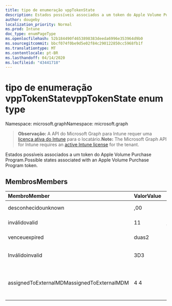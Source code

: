 ```yaml
---
title: tipo de enumeração vppTokenState
description: Estados possíveis associados a um token do Apple Volume Purchase Program.
author: dougeby
localization_priority: Normal
ms.prod: Intune
doc_type: enumPageType
ms.openlocfilehash: 52b184490f4653898383deeda6996e353964d9b0
ms.sourcegitcommit: bbcf074f0be9d5e02f84c290122850cc5968fb1f
ms.translationtype: MT
ms.contentlocale: pt-BR
ms.lasthandoff: 04/14/2020
ms.locfileid: "43441718"
---
```

# <a name="vpptokenstate-enum-type"></a><span data-ttu-id="0a37d-103">tipo de enumeração vppTokenState</span><span class="sxs-lookup"><span data-stu-id="0a37d-103">vppTokenState enum type</span></span>

<span data-ttu-id="0a37d-104">Namespace: microsoft.graph</span><span class="sxs-lookup"><span data-stu-id="0a37d-104">Namespace: microsoft.graph</span></span>

> <span data-ttu-id="0a37d-105">**Observação:** A API do Microsoft Graph para Intune requer uma [licença ativa do Intune](https://go.microsoft.com/fwlink/?linkid=839381) para o locatário.</span><span class="sxs-lookup"><span data-stu-id="0a37d-105">**Note:** The Microsoft Graph API for Intune requires an [active Intune license](https://go.microsoft.com/fwlink/?linkid=839381) for the tenant.</span></span>

<span data-ttu-id="0a37d-106">Estados possíveis associados a um token do Apple Volume Purchase Program.</span><span class="sxs-lookup"><span data-stu-id="0a37d-106">Possible states associated with an Apple Volume Purchase Program token.</span></span>

## <a name="members"></a><span data-ttu-id="0a37d-107">Membros</span><span class="sxs-lookup"><span data-stu-id="0a37d-107">Members</span></span>
|<span data-ttu-id="0a37d-108">Membro</span><span class="sxs-lookup"><span data-stu-id="0a37d-108">Member</span></span>|<span data-ttu-id="0a37d-109">Valor</span><span class="sxs-lookup"><span data-stu-id="0a37d-109">Value</span></span>|<span data-ttu-id="0a37d-110">Descrição</span><span class="sxs-lookup"><span data-stu-id="0a37d-110">Description</span></span>|
|:---|:---|:---|
|<span data-ttu-id="0a37d-111">desconhecido</span><span class="sxs-lookup"><span data-stu-id="0a37d-111">unknown</span></span>|<span data-ttu-id="0a37d-112">,0</span><span class="sxs-lookup"><span data-stu-id="0a37d-112">0</span></span>|<span data-ttu-id="0a37d-113">Estado padrão.</span><span class="sxs-lookup"><span data-stu-id="0a37d-113">Default state.</span></span>|
|<span data-ttu-id="0a37d-114">inválido</span><span class="sxs-lookup"><span data-stu-id="0a37d-114">valid</span></span>|<span data-ttu-id="0a37d-115">1</span><span class="sxs-lookup"><span data-stu-id="0a37d-115">1</span></span>|<span data-ttu-id="0a37d-116">O token é válido.</span><span class="sxs-lookup"><span data-stu-id="0a37d-116">Token is valid.</span></span>|
|<span data-ttu-id="0a37d-117">venceu</span><span class="sxs-lookup"><span data-stu-id="0a37d-117">expired</span></span>|<span data-ttu-id="0a37d-118">duas</span><span class="sxs-lookup"><span data-stu-id="0a37d-118">2</span></span>|<span data-ttu-id="0a37d-119">O token expirou.</span><span class="sxs-lookup"><span data-stu-id="0a37d-119">Token is expired.</span></span>|
|<span data-ttu-id="0a37d-120">Inválido</span><span class="sxs-lookup"><span data-stu-id="0a37d-120">invalid</span></span>|<span data-ttu-id="0a37d-121">3D</span><span class="sxs-lookup"><span data-stu-id="0a37d-121">3</span></span>|<span data-ttu-id="0a37d-122">O token é inválido.</span><span class="sxs-lookup"><span data-stu-id="0a37d-122">Token is invalid.</span></span>|
|<span data-ttu-id="0a37d-123">assignedToExternalMDM</span><span class="sxs-lookup"><span data-stu-id="0a37d-123">assignedToExternalMDM</span></span>|<span data-ttu-id="0a37d-124">4 </span><span class="sxs-lookup"><span data-stu-id="0a37d-124">4</span></span>|<span data-ttu-id="0a37d-125">O token é gerenciado por outro serviço MDM.</span><span class="sxs-lookup"><span data-stu-id="0a37d-125">Token is managed by another MDM Service.</span></span>|







